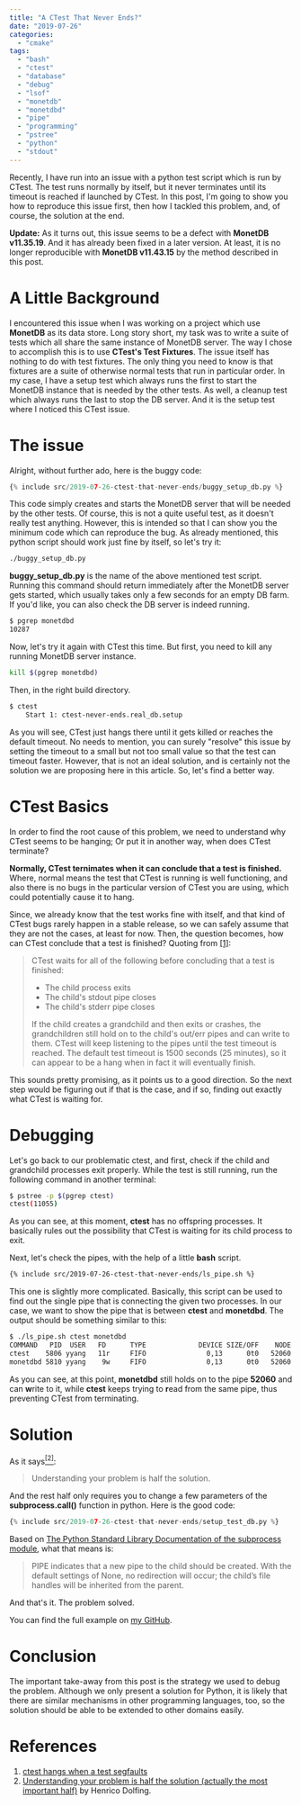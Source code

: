 ```yaml
---
title: "A CTest That Never Ends?"
date: "2019-07-26"
categories:
  - "cmake"
tags:
  - "bash"
  - "ctest"
  - "database"
  - "debug"
  - "lsof"
  - "monetdb"
  - "monetdbd"
  - "pipe"
  - "programming"
  - "pstree"
  - "python"
  - "stdout"
---
```



Recently, I have run into an issue with a python test script which is run by CTest. The test runs normally by itself, but it never terminates until its timeout is reached if launched by CTest. In this post, I'm going to show you how to reproduce this issue first, then how I tackled this problem, and, of course, the solution at the end.

**Update:** As it turns out, this issue seems to be a defect with **MonetDB v11.35.19**. And it has already been fixed in a later version. At least, it is no longer reproducible with **MonetDB v11.43.15** by the method described in this post.

# A Little Background

I encountered this issue when I was working on a project which use **MonetDB** as its data store. Long story short, my task was to write a suite of tests which all share the same instance of MonetDB server. The way I chose to accomplish this is to use **CTest's Test Fixtures**. The issue itself has nothing to do with test fixtures. The only thing you need to know is that fixtures are a suite of otherwise normal tests that run in particular order. In my case, I have a setup test which always runs the first to start the MonetDB instance that is needed by the other tests. As well, a cleanup test which always runs the last to stop the DB server. And it is the setup test where I noticed this CTest issue.


# The issue

Alright, without further ado, here is the buggy code:

```python
{% include src/2019-07-26-ctest-that-never-ends/buggy_setup_db.py %}
```

This code simply creates and starts the MonetDB server that will be needed by the other tests. Of course, this is not a quite useful test, as it doesn't really test anything. However, this is intended so that I can show you the minimum code which can reproduce the bug. As already mentioned, this python script should work just fine by itself, so let's try it:

```bash
./buggy_setup_db.py
```

**buggy_setup_db.py** is the name of the above mentioned test script. Running this command should return immediately after the MonetDB server gets started, which usually takes only a few seconds for an empty DB farm. If you'd like, you can also check the DB server is indeed running.

```bash
$ pgrep monetdbd
10287
```

Now, let's try it again with CTest this time. But first, you need to kill any running MonetDB server instance.

```bash
kill $(pgrep monetdbd)
```

Then, in the right build directory.

```bash
$ ctest
    Start 1: ctest-never-ends.real_db.setup

```

As you will see, CTest just hangs there until it gets killed or reaches the default timeout. No needs to mention, you can surely "resolve" this issue by setting the timeout to a small but not too small value so that the test can timeout faster. However, that is not an ideal solution, and is certainly not the solution we are proposing here in this article. So, let's find a better way.


# CTest Basics

In order to find the root cause of this problem, we need to understand why CTest seems to be hanging; Or put it in another way, when does CTest terminate?

**Normally, CTest ternimates when it can conclude that a test is finished.** Where, normal means the test that CTest is running is well functioning, and also there is no bugs in the particular version of CTest you are using, which could potentially cause it to hang.

Since, we already know that the test works fine with itself, and that kind of CTest bugs rarely happen in a stable release, so we can safely assume that they are not the cases, at least for now. Then, the question becomes, how can CTest conclude that a test is finished? Quoting from [\[1\]](#references):

> CTest waits for all of the following before concluding that a test is finished:
>
> - The child process exits
> - The child's stdout pipe closes
> - The child's stderr pipe closes
>
> If the child creates a grandchild and then exits or crashes, the grandchildren still hold on to the child's out/err pipes and can write to them. CTest will keep listening to the pipes until the test timeout is reached. The default test timeout is 1500 seconds (25 minutes), so it can appear to be a hang when in fact it will eventually finish.

This sounds pretty promising, as it points us to a good direction. So the next step would be figuring out if that is the case, and if so, finding out exactly what CTest is waiting for.


# Debugging

Let's go back to our problematic ctest, and first, check if the child and grandchild processes exit properly. While the test is still running, run the following command in another terminal:

```bash
$ pstree -p $(pgrep ctest)
ctest(11055)
```

As you can see, at this moment, **ctest** has no offspring processes. It basically rules out the possibility that CTest is waiting for its child process to exit.

Next, let's check the pipes, with the help of a little **bash** script.

```bash
{% include src/2019-07-26-ctest-that-never-ends/ls_pipe.sh %}
```

This one is slightly more complicated. Basically, this script can be used to find out the single pipe that is connecting the given two processes. In our case, we want to show the pipe that is between **ctest** and **monetdbd**. The output should be something similar to this:

```bash
$ ./ls_pipe.sh ctest monetdbd
COMMAND   PID  USER   FD      TYPE             DEVICE SIZE/OFF    NODE NAME
ctest    5806 yyang   11r     FIFO               0,13      0t0   52060 pipe
monetdbd 5810 yyang    9w     FIFO               0,13      0t0   52060 pipe
```

As you can see, at this point, **monetdbd** still holds on to the pipe **52060** and can **w**rite to it, while **ctest** keeps trying to **r**ead from the same pipe, thus preventing CTest from terminating.


# Solution

As it says[<sup>\[2\]</sup>](#references):

> Understanding your problem is half the solution.

And the rest half only requires you to change a few parameters of the **subprocess.call()** function in python. Here is the good code:

```python
{% include src/2019-07-26-ctest-that-never-ends/setup_test_db.py %}
```

Based on [The Python Standard Library Documentation of the subprocess module](https://docs.python.org/3/library/subprocess.html#subprocess.Popen), what that means is:

> PIPE indicates that a new pipe to the child should be created.
> With the default settings of None, no redirection will occur; the child’s file handles will be inherited from the parent.

And that's it. The problem solved.

You can find the full example on [my GitHub]({{site.github.repository_url}}/tree/master/_includes/src/2019-07-26-ctest-that-never-ends).


# Conclusion

The important take-away from this post is the strategy we used to debug the problem. Although we only present a solution for Python, it is likely that there are similar mechanisms in other programming languages, too, so the solution should be able to be extended to other domains easily.


# References

1. [ctest hangs when a test segfaults](https://gitlab.kitware.com/cmake/cmake/issues/16502)
1. [Understanding your problem is half the solution (actually the most important half)](https://www.henricodolfing.com/2018/05/understanding-your-problem-is-half.html) by Henrico Dolfing.
